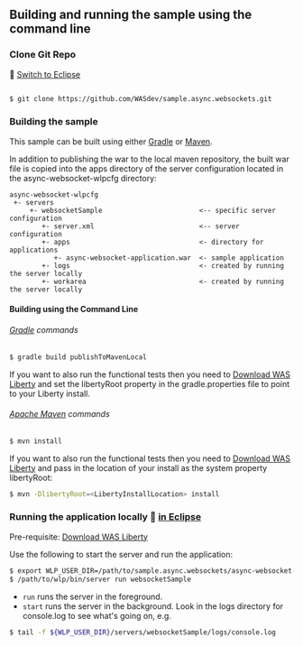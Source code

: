 ## Building and running the sample using the command line

### Clone Git Repo

:pushpin: [Switch to Eclipse](/docs/Using-WDT.md#Clone-Git-Repo)

```bash

$ git clone https://github.com/WASdev/sample.async.websockets.git

```

### Building the sample
This sample can be built using either [Gradle](#building-with-gradle) or [Maven](#building-with-maven).

In addition to publishing the war to the local maven repository, the built war file is copied into the apps directory of the server configuration located in the async-websocket-wlpcfg directory:

```text
async-websocket-wlpcfg
 +- servers
     +- websocketSample                        <-- specific server configuration
        +- server.xml                          <-- server configuration
        +- apps                                <- directory for applications
           +- async-websocket-application.war  <- sample application
        +- logs                                <- created by running the server locally
        +- workarea                            <- created by running the server locally
```

#### Building using the Command Line

###### [Gradle](http://gradle.org/) commands

```bash
$ gradle build publishToMavenLocal
```

If you want to also run the functional tests then you need to [Download WAS Liberty](/docs/Downloading-WAS-Liberty.md) and set the libertyRoot property in the gradle.properties file to point to your Liberty install.

###### [Apache Maven](http://maven.apache.org/) commands

```bash
$ mvn install
```

If you want to also run the functional tests then you need to [Download WAS Liberty](/docs/Downloading-WAS-Liberty.md) and pass in the location of your install as the system property libertyRoot:

```bash
$ mvn -DlibertyRoot=<LibertyInstallLocation> install
```

### Running the application locally :pushpin: [in Eclipse](/docs/Using-WDT.md/###Running-the-application-locally)

Pre-requisite: [Download WAS Liberty](/docs/Downloading-WAS-Liberty.md)

Use the following to start the server and run the application:

```bash
$ export WLP_USER_DIR=/path/to/sample.async.websockets/async-websocket-wlpcfg
$ /path/to/wlp/bin/server run websocketSample
```

* `run` runs the server in the foreground.
* `start` runs the server in the background. Look in the logs directory for console.log to see what's going on, e.g.

```bash
$ tail -f ${WLP_USER_DIR}/servers/websocketSample/logs/console.log
```
